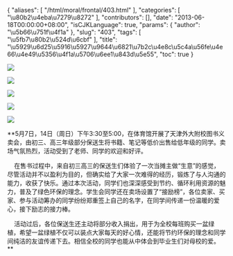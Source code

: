 {
    "aliases": [
        "/html/moral/frontal/403.html"
    ],
    "categories": [
        "\u80b2\u4eba\u7279\u8272"
    ],
    "contributors": [],
    "date": "2013-06-18T00:00:00+08:00",
    "isCJKLanguage": true,
    "params": {
        "author": "\u5b66\u751f\u4f1a"
    },
    "slug": "403",
    "tags": [
        "\u5fb7\u80b2\u524d\u6cbf"
    ],
    "title": "\u5929\u6d25\u5916\u5927\u9644\u6821\u7b2c\u4e8c\u5c4a\u56fe\u4e66\u4e49\u5356\u4f1a\u5706\u6ee1\u843d\u5e55",
    "toc": true
}

**![](https://cdn.tfls.online/mirror/full/93dcfdf1023855037c5b325cd48bcc68c4434ffc.jpg)**









**![](https://cdn.tfls.online/mirror/full/5be717f2d21010e81c2389e74a713ced1c4085ce.jpg)**









**![](https://cdn.tfls.online/mirror/full/d671714929a636f3265e2b0ff5ddd321cc2e3952.jpg)**









**![](https://cdn.tfls.online/mirror/full/2c1bc2f1b7d424597cfe37937817fc51940e16c1.jpg)**









**![](https://cdn.tfls.online/mirror/full/7fba01716f60216e2329266f25471758e8eb9fee.jpg)**









**5月7日，14日（周日）下午3:30至5:00，在体育馆开展了天津外大附校图书义卖会，由初三、高三年级部分保送生将书籍、笔记等低价出售给低年级的同学。卖场气氛热烈，活动受到了老师、同学的欢迎和好评。  

    在售书过程中，来自初三高三的保送生们体验了一次当摊主做“生意”的感觉，尽管活动并不以盈利为目的，但确实给了大家一次难得的经历，锻炼了与人沟通的能力，收获了快乐。通过本次活动，同学们也深深感受到节约、循环利用资源的魅力，普及了绿色环保的理念。学生会同学还在卖场设置了“接励榜”，各位卖家、买家、参与活动筹办的同学纷纷郑重签上自己的名字，在同学间传递一份温暖的爱心，接下励志的接力棒。  

    活动过后，各位保送生还主动将部分收入捐出，用于为全校每班购买一盆绿植，希望一盆绿植不仅可以装点大家每天的好心情，还能将节约环保的理念和同学间纯洁的友谊传递下去。相信全校的同学也能从中体会到毕业生们对母校的爱。**



